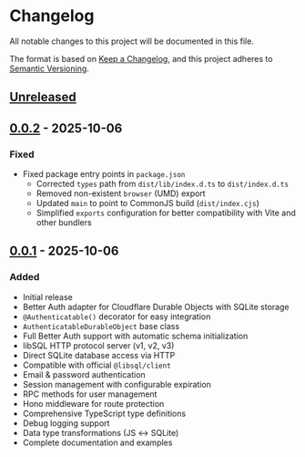 # Changelog

All notable changes to this project will be documented in this file.

The format is based on [Keep a Changelog](https://keepachangelog.com/en/1.0.0/),
and this project adheres to [Semantic Versioning](https://semver.org/spec/v2.0.0.html).

## [Unreleased]

## [0.0.2] - 2025-10-06

### Fixed

- Fixed package entry points in `package.json`
  - Corrected `types` path from `dist/lib/index.d.ts` to `dist/index.d.ts`
  - Removed non-existent `browser` (UMD) export
  - Updated `main` to point to CommonJS build (`dist/index.cjs`)
  - Simplified `exports` configuration for better compatibility with Vite and other bundlers

## [0.0.1] - 2025-10-06

### Added

- Initial release
- Better Auth adapter for Cloudflare Durable Objects with SQLite storage
- `@Authenticatable()` decorator for easy integration
- `AuthenticatableDurableObject` base class
- Full Better Auth support with automatic schema initialization
- libSQL HTTP protocol server (v1, v2, v3)
- Direct SQLite database access via HTTP
- Compatible with official `@libsql/client`
- Email & password authentication
- Session management with configurable expiration
- RPC methods for user management
- Hono middleware for route protection
- Comprehensive TypeScript type definitions
- Debug logging support
- Data type transformations (JS ↔ SQLite)
- Complete documentation and examples

[unreleased]: https://github.com/mertdogar/better-auth-do-sqlite/compare/v0.0.2...HEAD
[0.0.2]: https://github.com/mertdogar/better-auth-do-sqlite/compare/v0.0.1...v0.0.2
[0.0.1]: https://github.com/mertdogar/better-auth-do-sqlite/releases/tag/v0.0.1
